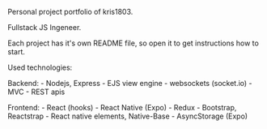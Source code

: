 Personal project portfolio of kris1803.

Fullstack JS Ingeneer.

Each project has it's own README file, so open it to get instructions how to start.


Used technologies:

Backend:
	- Nodejs, Express
	- EJS view engine
	- websockets (socket.io)
	- MVC
	- REST apis

Frontend:
	- React (hooks)
	- React Native (Expo)
	- Redux
	- Bootstrap, Reactstrap
	- React native elements, Native-Base
	- AsyncStorage (Expo)
